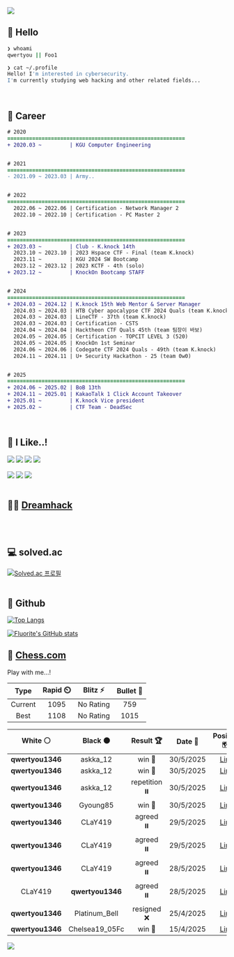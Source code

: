 <div align=left>
  <img src="https://capsule-render.vercel.app/api?type=waving&height=300&color=00f0e0&text=•⩊•" />
<br>

## 👋 Hello
```zsh
❯ whoami
qwertyou || Foo1

❯ cat ~/.profile
Hello! I'm interested in cybersecurity.
I'm currently studying web hacking and other related fields...
```
<br>
  
## 🌱 Career
```diff
# 2020
=========================================================
+ 2020.03 ~         | KGU Computer Engineering


# 2021
=========================================================
- 2021.09 ~ 2023.03 | Army..


# 2022
=========================================================
  2022.06 ~ 2022.06 | Certification - Network Manager 2
  2022.10 ~ 2022.10 | Certification - PC Master 2


# 2023
=========================================================
+ 2023.03 ~         | Club - K.knock 14th
  2023.10 ~ 2023.10 | 2023 Hspace CTF - Final (team K.knock)
  2023.11 ~         | KGU 2024 SW Bootcamp
  2023.12 ~ 2023.12 | 2023 KCTF - 4th (solo)
+ 2023.12 ~         | KnockOn Bootcamp STAFF


# 2024
=========================================================
+ 2024.03 ~ 2024.12 | K.knock 15th Web Mentor & Server Manager
  2024.03 ~ 2024.03 | HTB Cyber apocalypse CTF 2024 Quals (team K.knock)
  2024.03 ~ 2024.03 | LineCTF - 37th (team K.knock)
  2024.03 ~ 2024.03 | Certification - CSTS
  2024.04 ~ 2024.04 | Hacktheon CTF Quals 45th (team 팀장이 바보)
  2024.05 ~ 2024.05 | Certification - TOPCIT LEVEL 3 (520)
  2024.05 ~ 2024.05 | KnockOn 1st Seminar
  2024.06 ~ 2024.06 | Codegate CTF 2024 Quals - 49th (team K.knock)
  2024.11 ~ 2024.11 | U+ Security Hackathon - 25 (team 0w0)


# 2025
=========================================================
+ 2024.06 ~ 2025.02 | BoB 13th
+ 2024.11 ~ 2025.01 | KakaoTalk 1 Click Account Takeover
+ 2025.01 ~         | K.knock Vice president
+ 2025.02 ~         | CTF Team - DeadSec
```
<br>

## 🔨 I Like..!
<img src="https://img.shields.io/badge/Java-ED8B00?style=for-the-badge&logo=openjdk&logoColor=white">
<img src="https://img.shields.io/badge/python-3776AB?style=for-the-badge&logo=python&logoColor=white">
<img src="https://img.shields.io/badge/PHP-777BB4?style=for-the-badge&logo=php&logoColor=white">
<img src="https://img.shields.io/badge/Node.js-43853D?style=for-the-badge&logo=node.js&logoColor=white">
<br><br>
<img src="https://img.shields.io/badge/linux-FCC624?style=for-the-badge&logo=linux&logoColor=black"> 
<img src="https://img.shields.io/badge/docker-%230db7ed.svg?style=for-the-badge&logo=docker&logoColor=white">
<img src="https://img.shields.io/badge/GIT-E44C30?style=for-the-badge&logo=git&logoColor=white">
<br><br>

## 👨‍💻 [Dreamhack](https://dreamhack.io/users/40186)
<br><br>


## 💻 solved.ac
[![Solved.ac
프로필](http://mazassumnida.wtf/api/v2/generate_badge?boj=qwertyou)](https://solved.ac/qwertyou)
<br><br>

## 🚀 Github
[![Top Langs](https://github-readme-stats.vercel.app/api/top-langs/?username=qw3rtyou&layout=compact)](https://github.com/qw3rtyou/github-readme-stats)

[![Fluorite's GitHub stats](https://github-readme-stats.vercel.app/api?username=qw3rtyou)](https://github.com/anuraghazra/github-readme-stats)

## 🏁 [Chess.com](https://www.chess.com/)
Play with me...!
<!--START_SECTION:chessStats-->
<!-- Automatically generated with https://github.com/Balastrong/chess-stats-action -->

| Type | Rapid ⏲️ | Blitz ⚡ | Bullet 🔫 |
|:---:|:---:|:---:|:---:|
| Current | 1095 | No Rating | 759 |
| Best | 1108 | No Rating | 1015 |

| White ⚪ | Black ⚫ | Result 🏆 | Date 📅 | Position 🗺️ | Type 🕕 |
|:---:|:---:|:---:|:---:|:---:|:---:|
| **qwertyou1346** | askka_12 | win 🥇 | 30/5/2025 | <a href="http://www.ee.unb.ca/cgi-bin/tervo/fen.pl?select=8/6P1/8/5K2/1ppk4/pP6/P1P4P/8 b - - 0 37">Link</a> | Rapid |
| **qwertyou1346** | askka_12 | win 🥇 | 30/5/2025 | <a href="http://www.ee.unb.ca/cgi-bin/tervo/fen.pl?select=6N1/p7/3p4/5p2/b1R5/8/KP2kP2/8 b - - 0 40">Link</a> | Rapid |
| **qwertyou1346** | askka_12 | repetition ⏸️ | 30/5/2025 | <a href="http://www.ee.unb.ca/cgi-bin/tervo/fen.pl?select=8/1p2kp1p/1R6/2r1r3/8/8/PP6/4K3 w - - 8 42">Link</a> | Rapid |
| **qwertyou1346** | Gyoung85 | win 🥇 | 30/5/2025 | <a href="http://www.ee.unb.ca/cgi-bin/tervo/fen.pl?select=8/p1pR1rkp/1p6/5p2/3R4/1P6/PKP3PP/8 b - - 0 35">Link</a> | Rapid |
| **qwertyou1346** | CLaY419 | agreed ⏸️ | 29/5/2025 | <a href="http://www.ee.unb.ca/cgi-bin/tervo/fen.pl?select=4r1k1/7p/p4ppB/2pp4/8/1P1b1P1P/P5P1/3RrK2 w - - 1 25">Link</a> | Rapid |
| **qwertyou1346** | CLaY419 | agreed ⏸️ | 29/5/2025 | <a href="http://www.ee.unb.ca/cgi-bin/tervo/fen.pl?select=r4r1k/pp2N1bp/8/4p1p1/6Q1/3b4/PPq2PPP/n3K3 w - - 0 23">Link</a> | Daily |
| **qwertyou1346** | CLaY419 | agreed ⏸️ | 28/5/2025 | <a href="http://www.ee.unb.ca/cgi-bin/tervo/fen.pl?select=4R3/p1p3pp/1kp2pb1/8/5P2/BPN5/P2K1nBP/8 w - - 1 32">Link</a> | Rapid |
| CLaY419 | **qwertyou1346** | agreed ⏸️ | 28/5/2025 | <a href="http://www.ee.unb.ca/cgi-bin/tervo/fen.pl?select=6k1/p1p5/1pPp3p/1P4p1/P4p2/5P2/5KPP/r7 w - - 2 38">Link</a> | Rapid |
| **qwertyou1346** | Platinum_Bell | resigned ❌ | 25/4/2025 | <a href="http://www.ee.unb.ca/cgi-bin/tervo/fen.pl?select=r1b2rk1/p4ppp/2p1p3/3pP1B1/3RnP2/2P5/q1P3PP/2K2B1R w - - 1 14">Link</a> | Rapid |
| **qwertyou1346** | Chelsea19_05Fc | win 🥇 | 15/4/2025 | <a href="http://www.ee.unb.ca/cgi-bin/tervo/fen.pl?select=5rk1/Q2bNppp/3p2q1/2p5/2B1P3/8/PrP2PPP/R4RK1 b - - 3 18">Link</a> | Rapid |

<!--END_SECTION:chessStats-->


<img src="https://capsule-render.vercel.app/api?type=waving&color=00f0e0&height=150&section=footer" />
</div>


